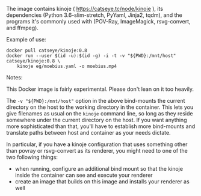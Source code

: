 The image contains kinoje ( https://catseye.tc/node/kinoje ), its dependencies (Python 3.6-slim-stretch, PyYaml, Jinja2, tqdm), and the programs it's commonly used with (POV-Ray, ImageMagick, rsvg-convert, and ffmpeg).

Example of use:

    docker pull catseye/kinoje:0.8
    docker run --user $(id -u):$(id -g) -i -t -v "${PWD}:/mnt/host" catseye/kinoje:0.8 \
        kinoje eg/moebius.yaml -o moebius.mp4

Notes:

This Docker image is fairly experimental. Please don't lean on it too heavily.

The `-v "${PWD}:/mnt/host"` option in the above bind-mounts the current directory on the host to the working directory in the container.  This lets you give filenames as usual on the `kinoje` command line, so long as they reside somewhere under the current directory on the host.  If you want anything more sophisticated than that, you'll have to establish more bind-mounts and translate paths between host and container as your needs dictate.

In particular, if you have a kinoje configuration that uses something other than povray or rsvg-convert as its renderer, you might need to one of the two following things:
*   when running, configure an additional bind mount so that the kinoje inside the container can see and execute your renderer
*   create an image that builds on this image and installs your renderer as well
